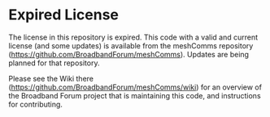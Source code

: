 # Expired License
The license in this repository is expired. This code with a valid and current license (and some updates) is available from the meshComms repository (https://github.com/BroadbandForum/meshComms). Updates are being planned for that repository.

Please see the Wiki there (https://github.com/BroadbandForum/meshComms/wiki) for an overview of the Broadband Forum project that is maintaining this code, and instructions for contributing.
